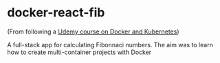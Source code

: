 # docker-react-fib

(From following a [Udemy course on Docker and Kubernetes](https://www.udemy.com/course/docker-and-kubernetes-the-complete-guide/))

A full-stack app for calculating Fibonnaci numbers.
The aim was to learn how to create multi-container projects with Docker

